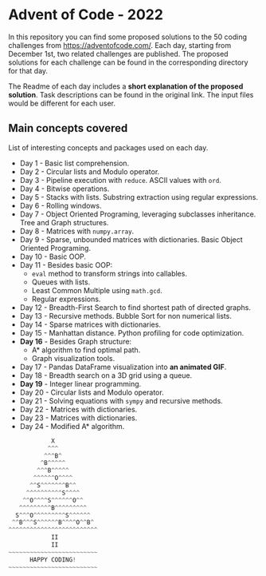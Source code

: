 # Advent of Code - 2022

In this repository you can find some proposed solutions to the 50 coding challenges from https://adventofcode.com/. Each day, starting from December 1st, two related challenges are published. The proposed solutions for each challenge can be found in the corresponding directory for that day.

The Readme of each day includes a **short explanation of the proposed solution**. Task descriptions can be found in the original link. The input files would be different for each user.

## Main concepts covered

List of interesting concepts and packages used on each day.
- Day 1 - Basic list comprehension.
- Day 2 - Circular lists and Modulo operator.
- Day 3 - Pipeline execution with `reduce`. ASCII values with `ord`.
- Day 4 - Bitwise operations.
- Day 5 - Stacks with lists. Substring extraction using regular expressions.
- Day 6 - Rolling windows.
- Day 7 - Object Oriented Programing, leveraging subclasses inheritance. Tree and Graph structures.
- Day 8 - Matrices with `numpy.array`.
- Day 9 - Sparse, unbounded matrices with dictionaries. Basic Object Oriented Programing.
- Day 10 - Basic OOP.
- Day 11 - Besides basic OOP:
  - `eval` method to transform strings into callables.
  - Queues with lists.
  - Least Common Multiple using `math.gcd`.
  - Regular expressions.
- Day 12 - Breadth-First Search to find shortest path of directed graphs.
- Day 13 - Recursive methods. Bubble Sort for non numerical lists.
- Day 14 - Sparse matrices with dictionaries.
- Day 15 - Manhattan distance. Python profiling for code optimization.
- **Day 16** - Besides Graph structure:
  - A* algorithm to find optimal path.
  - Graph visualization tools.
- Day 17 - Pandas DataFrame visualization into **an animated GIF**.
- Day 18 - Breadth search on a 3D grid using a queue.
- **Day 19** - Integer linear programming.
- Day 20 - Circular lists and Modulo operator.
- Day 21 - Solving equations with `sympy` and recursive methods.
- Day 22 - Matrices with dictionaries.
- Day 23 - Matrices with dictionaries.
- Day 24 - Modified A* algorithm.


```python
            X
           ^^^
          ^^^B^
         ^B^^^^^
        ^^^B^^^^^
       ^^^^^^O^^^^
      ^^S^^^^^^^B^^
     ^^^^^^^^^^S^^^^
    ^^O^^^^S^^^^^^O^^
   ^^^^^^^^^B^^^^^^^^^
  S^^^O^^^^^^^^^S^^^^^^
 ^^B^^^S^^^^^^B^^^^O^^B^
^^^^^^^^^^^^^^^^^^^^^^^^^
            II
            II
~~~~~~~~~~~~~~~~~~~~~~~~~
      HAPPY CODING!
~~~~~~~~~~~~~~~~~~~~~~~~~
```
